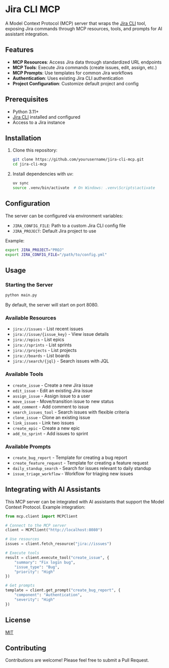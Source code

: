 # Jira CLI MCP

A Model Context Protocol (MCP) server that wraps the [Jira CLI](https://github.com/ankitpokhrel/jira-cli) tool, exposing Jira commands through MCP resources, tools, and prompts for AI assistant integration.

## Features

- **MCP Resources**: Access Jira data through standardized URL endpoints
- **MCP Tools**: Execute Jira commands (create issues, edit, assign, etc.)
- **MCP Prompts**: Use templates for common Jira workflows
- **Authentication**: Uses existing Jira CLI authentication
- **Project Configuration**: Customize default project and config

## Prerequisites

- Python 3.11+
- [Jira CLI](https://github.com/ankitpokhrel/jira-cli) installed and configured
- Access to a Jira instance

## Installation

1. Clone this repository:

   ```bash
   git clone https://github.com/yourusername/jira-cli-mcp.git
   cd jira-cli-mcp
   ```

2. Install dependencies with uv:

   ```bash
   uv sync
   source .venv/bin/activate  # On Windows: .venv\Scripts\activate
   ```

## Configuration

The server can be configured via environment variables:

- `JIRA_CONFIG_FILE`: Path to a custom Jira CLI config file
- `JIRA_PROJECT`: Default Jira project to use

Example:

```bash
export JIRA_PROJECT="PROJ"
export JIRA_CONFIG_FILE="/path/to/config.yml"
```

## Usage

### Starting the Server

```bash
python main.py
```

By default, the server will start on port 8080.

### Available Resources

- `jira://issues` - List recent issues
- `jira://issue/{issue_key}` - View issue details
- `jira://epics` - List epics
- `jira://sprints` - List sprints
- `jira://projects` - List projects
- `jira://boards` - List boards
- `jira://search/{jql}` - Search issues with JQL

### Available Tools

- `create_issue` - Create a new Jira issue
- `edit_issue` - Edit an existing Jira issue
- `assign_issue` - Assign issue to a user
- `move_issue` - Move/transition issue to new status
- `add_comment` - Add comment to issue
- `search_issues_tool` - Search issues with flexible criteria
- `clone_issue` - Clone an existing issue
- `link_issues` - Link two issues
- `create_epic` - Create a new epic
- `add_to_sprint` - Add issues to sprint

### Available Prompts

- `create_bug_report` - Template for creating a bug report
- `create_feature_request` - Template for creating a feature request
- `daily_standup_search` - Search for issues relevant to daily standup
- `issue_triage_workflow` - Workflow for triaging new issues

## Integrating with AI Assistants

This MCP server can be integrated with AI assistants that support the Model Context Protocol. Example integration:

```python
from mcp.client import MCPClient

# Connect to the MCP server
client = MCPClient("http://localhost:8080")

# Use resources
issues = client.fetch_resource("jira://issues")

# Execute tools
result = client.execute_tool("create_issue", {
    "summary": "Fix login bug",
    "issue_type": "Bug",
    "priority": "High"
})

# Get prompts
template = client.get_prompt("create_bug_report", {
    "component": "Authentication", 
    "severity": "High"
})
```

## License

[MIT](LICENSE)

## Contributing

Contributions are welcome! Please feel free to submit a Pull Request.

